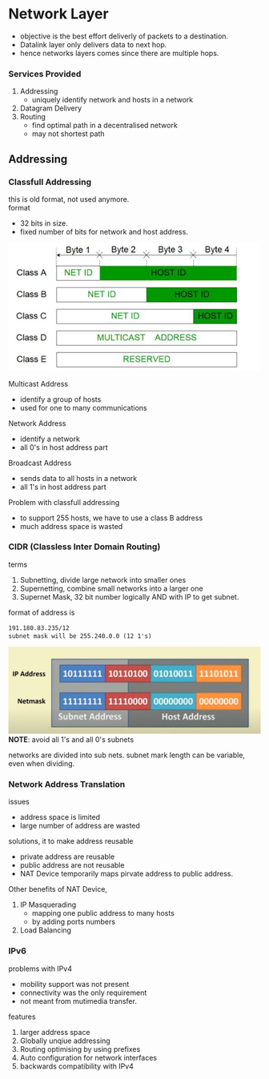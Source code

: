 # Network Layer

- objective is the best effort deliverly of packets to a destination.
- Datalink layer only delivers data to next hop.
- hence networks layers comes since there are multiple hops.

### Services Provided

1. Addressing
    - uniquely identify network and hosts in a network
1. Datagram Delivery
1. Routing
    - find optimal path in a decentralised network
    - may not shortest path

## Addressing

### Classfull Addressing

this is old format, not used anymore.  
format

- 32 bits in size.
- fixed number of bits for network and host address.

![classfull addressing format](../media/e07c6675.jpg)

Multicast Address

- identify a group of hosts
- used for one to many communications

Network Address

- identify a network
- all 0's in host address part

Broadcast Address

- sends data to all hosts in a network
- all 1's in host address part

Problem with classfull addressing

- to support 255 hosts, we have to use a class B address
- much address space is wasted

### CIDR (Classless Inter Domain Routing)

terms

1. Subnetting, divide large network into smaller ones   
1. Supernetting, combine small networks into a larger one   
1. Supernet Mask, 32 bit number logically AND with IP to get subnet.   

format of address is 

```
191.180.83.235/12
subnet mask will be 255.240.0.0 (12 1's)
```

![subnet mark format](../media/c627416a.jpg)
__NOTE__: avoid all 1's and all 0's subnets

networks are divided into sub nets.
subnet mark length can be variable, even when dividing.

### Network Address Translation

issues

- address space is limited
- large number of address are wasted

solutions, it to make address reusable

- private address are reusable
- public address are not reusable
- NAT Device temporarily maps pirvate address to public address.

Other benefits of NAT Device,

1. IP Masquerading
    - mapping one public address to many hosts
    - by adding ports numbers
1. Load Balancing

### IPv6 

problems with IPv4

- mobility support was not present
- connectivity was the only requirement
- not meant from mutimedia transfer.

features

1. larger address space
1. Globally unqiue addressing
1. Routing optimising by using prefixes
1. Auto configuration for network interfaces
1. backwards compatibility with IPv4
